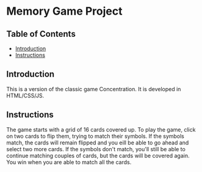 # Memory Game Project

## Table of Contents

* [Introduction](#introduction)
* [Instructions](#instructions)

## Introduction

This is a version of the classic game Concentration.
It is developed in HTML/CSS/JS.

## Instructions

The game starts with a grid of 16 cards covered up.
To play the game, click on two cards to flip them, trying to match their
symbols.
If the symbols match, the cards will remain flipped and you eill be able to
go ahead and select two more cards.
If the symbols don't match, you'll still be able to continue matching couples
of cards, but the cards will be covered again.
You win when you are able to match all the cards.
